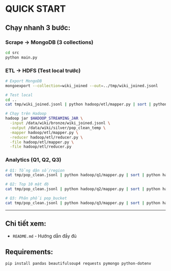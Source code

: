 # QUICK START

## Chạy nhanh 3 bước:

### Scrape → MongoDB (3 collections)
```bash
cd src
python main.py
```

### ETL → HDFS (Test local trước)
```bash
# Export MongoDB
mongoexport --collection=wiki_joined --out=../tmp/wiki_joined.jsonl

# Test local
cd ..
cat tmp/wiki_joined.jsonl | python hadoop/etl/mapper.py | sort | python hadoop/etl/reducer.py > tmp/pop_clean.jsonl

# Chạy trên Hadoop
hadoop jar $HADOOP_STREAMING_JAR \
  -input /data/wiki/bronze/wiki_joined.jsonl \
  -output /data/wiki/silver/pop_clean_temp \
  -mapper hadoop/etl/mapper.py \
  -reducer hadoop/etl/reducer.py \
  -file hadoop/etl/mapper.py \
  -file hadoop/etl/reducer.py
```

### Analytics (Q1, Q2, Q3)
```bash
# Q1: Tổng dân số/region
cat tmp/pop_clean.jsonl | python hadoop/q1/mapper.py | sort | python hadoop/q1/reducer.py

# Q2: Top 10 mật độ
cat tmp/pop_clean.jsonl | python hadoop/q2/mapper.py | sort | python hadoop/q2/reducer.py

# Q3: Phân phối pop_bucket
cat tmp/pop_clean.jsonl | python hadoop/q3/mapper.py | sort | python hadoop/q3/reducer.py
```

---

## Chi tiết xem:
- `README.md` - Hướng dẫn đầy đủ

## Requirements:
```bash
pip install pandas beautifulsoup4 requests pymongo python-dotenv
```
